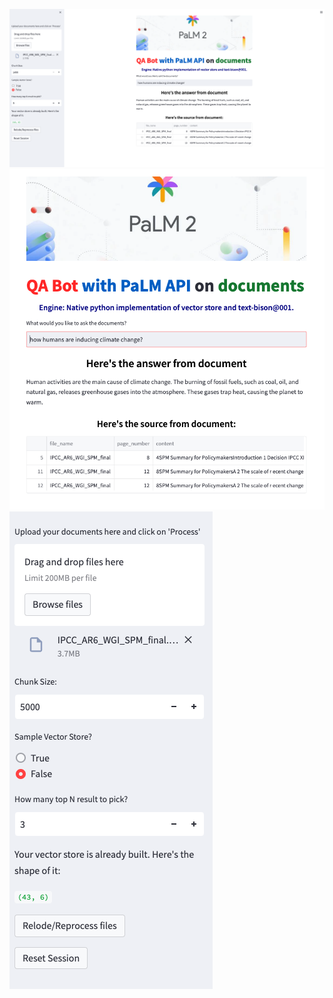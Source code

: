 ![app shot full](/demo/streamlit/document-qa/image/full_app_shot.png)
![app shot full](/demo/streamlit/document-qa/image/app_shot_1.png)
![app shot full](/demo/streamlit/document-qa/image/app_shot_2.png)